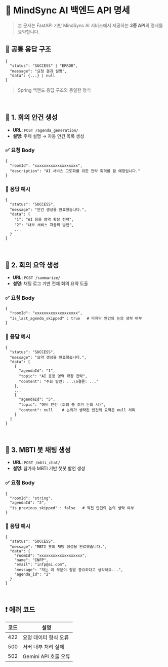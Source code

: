 # 📘 MindSync AI 백엔드 API 명세

> 본 문서는 FastAPI 기반 MindSync AI 서비스에서 제공하는 **3종 API**의 명세를 요약합니다.


## 📌 공통 응답 구조

```
{
  "status": "SUCCESS" | "ERROR",
  "message": "요청 결과 설명",
  "data": {...} | null
}
```

> Spring 백엔드 응답 구조와 동일한 형식

<br/>


## 📝 1. 회의 안건 생성
- **URL**: `POST /agenda_generation/`
- **설명**: 주제 설명 → 자동 안건 목록 생성

### ✅ 요청 Body
```
{
  "roomId": "xxxxxxxxxxxxxxxxxxx",
  "description": "AI 서비스 고도화를 위한 전략 회의를 할 예정입니다."
}
```

### 🔁 응답 예시
```
{
  "status": "SUCCESS",
  "message": "안건 생성을 완료했습니다.",
  "data": {
    "1": "AI 응용 영역 확장 전략",
    "2": "내부 서비스 자동화 방안",
    ...
  }
}
```

<br/>

## 📝 2. 회의 요약 생성
- **URL**: `POST /summarize/`
- **설명**: 채팅 로그 기반 전체 회의 요약 도출

### ✅ 요청 Body
```
{
  "roomId": "xxxxxxxxxxxxxxxxxxx",
  "is_last_agenda_skipped" : true   # 마지막 안건의 논의 생략 여부
}
```

### 🔁 응답 예시
```
{
  "status": "SUCCESS",
  "message": "요약 생성을 완료했습니다.",
  "data": [
    {
      "agendaId": "1",
      "topic": "AI 응용 영역 확장 전략",
      "content": "주요 발언: ...\n결론: ..."
    },
    ...
    {
      "agendaId": "5",
      "topic": "예비 안건 (회의 중 추가 논의 시)",
      "content": null    # 논의가 생략된 안건의 요약은 null 처리
    }
  ]
}
```

<br/>

## 📝 3. MBTI 봇 채팅 생성
- **URL**: `POST /mbti_chat/`
- **설명**: 참가자 MBTI 기반 챗봇 발언 생성

### ✅ 요청 Body
```
{
  "roomId": "string",
  "agendaId": "2",
  "is_previous_skipped" : false   # 직전 안건의 논의 생략 여부
}
```
### 🔁 응답 예시
```
{
  "status": "SUCCESS",
  "message": "MBTI 봇의 채팅 생성을 완료했습니다.",
  "data": {
    "roomId": "xxxxxxxxxxxxxxxxxxx",
    "name": "INFP",
    "email": "infp@ai.com",
    "message": "저는 이 부분이 정말 중요하다고 생각해요...",
    "agenda_id": "2"
  }
}
```

<br/>

## ❗ 에러 코드

| 코드  | 설명                  |
|-----|-----------------------|
| 422 | 요청 데이터 형식 오류     | 
| 500 | 서버 내부 처리 실패       | 
| 502 | Gemini API 호출 오류     | 

